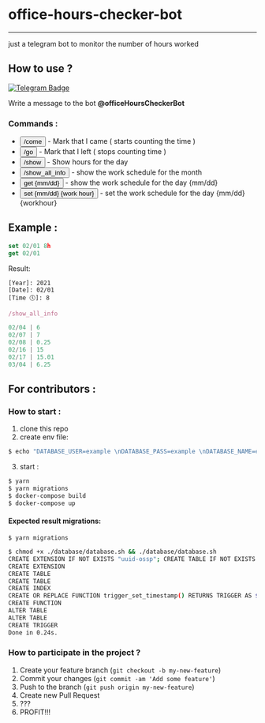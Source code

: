 # office-hours-checker-bot
---------
just a telegram bot to monitor the number of hours worked

## How to use ? 

[![Telegram Badge](https://img.shields.io/badge/-Telegram-0088cc?style=flat-square&logo=Telegram&logoColor=white)](https://web.telegram.org/#/im?p=@officeHoursCheckerBot)

Write a message to the bot **@officeHoursCheckerBot**

### Commands :


- <code><button height="27">/come</button></code> - Mark that I came ( starts counting the time )
- <code><button height="27">/go</button></code> - Mark that I left ( stops counting time )
- <code><button height="27">/show</button></code> - Show hours for the day
- <code><button height="27">/show_all_info</button></code> - show the work schedule for the month
- <code><button height="27">get {mm/dd}</button></code> - show the work schedule for the day {mm/dd}
- <code><button height="27">set {mm/dd} {work hour}</button></code> - set the work schedule for the day {mm/dd} {workhour}

## Example :

```javascript
set 02/01 8h
get 02/01
```

Result:
```
[Year]: 2021
[Date]: 02/01 
[Time 🕔]: 8
```

```javascript
/show_all_info
```

```javascript
02/04 | 6
02/07 | 7
02/08 | 0.25
02/16 | 15
02/17 | 15.01
03/04 | 6.25
```

## For contributors : 

### How to start : 


1. clone this repo
2. create env file:
```bash
$ echo "DATABASE_USER=example \nDATABASE_PASS=example \nDATABASE_NAME=example \nDATABASE_PORT=5432 \nDATABASE_HOST=localhost \nBOT_TOKEN=your_bot_token" > .env
```
3. start : 
```bash
$ yarn
$ yarn migrations
$ docker-compose build
$ docker-compose up
```

#### Expected result migrations:
```
$ yarn migrations
```

```bash
$ chmod +x ./database/database.sh && ./database/database.sh
CREATE EXTENSION IF NOT EXISTS "uuid-ossp"; CREATE TABLE IF NOT EXISTS users ( id UUID NOT NULL DEFAULT uuid_generate_v4 (), name TEXT, telegram_id INT NOT NULL, CONSTRAINT primary_key_user PRIMARY KEY ( id ) ); CREATE TABLE IF NOT EXISTS dates ( id UUID NOT NULL DEFAULT uuid_generate_v4 (), came TIMESTAMP NOT NULL DEFAULT NOW(), go TIMESTAMP, work_hours REAL NOT NULL DEFAULT 0, user_id UUID, CONSTRAINT primary_key_days PRIMARY KEY ( id ), CONSTRAINT fk_users FOREIGN KEY(user_id) REFERENCES users(id) ); CREATE UNIQUE INDEX "user.telegramId_unique" ON "users"("telegram_id");
CREATE EXTENSION
CREATE TABLE
CREATE TABLE
CREATE INDEX
CREATE OR REPLACE FUNCTION trigger_set_timestamp() RETURNS TRIGGER AS $$ BEGIN NEW.updated_at = NOW(); RETURN NEW; END; $$ LANGUAGE plpgsql; ALTER TABLE users ADD created_at TIMESTAMP NOT NULL DEFAULT NOW(); ALTER TABLE users ADD updated_at TIMESTAMP NOT NULL DEFAULT NOW(); CREATE TRIGGER set_timestamp_to_user BEFORE UPDATE ON users FOR EACH ROW EXECUTE PROCEDURE trigger_set_timestamp();
CREATE FUNCTION
ALTER TABLE
ALTER TABLE
CREATE TRIGGER
Done in 0.24s.
```


### How to participate in the project ?
1. Create your feature branch (```git checkout -b my-new-feature```)
2. Commit your changes (```git commit -am 'Add some feature'```)
3. Push to the branch (```git push origin my-new-feature```)
4. Create new Pull Request
5. ???
6. PROFIT!!!
